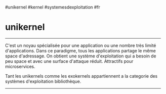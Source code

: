 #unikernel #kernel #systemesdexploitation #fr 
# unikernel
---
C'est un noyau spécialisée pour une application ou une nombre très limité d'applications. Dans ce paradigme, tous les applications partage le même space d'adressage. On obtient une système d'exploitation qui a besoin de peu space et avec une surface d'attaque réduit. Attractifs pour microservices.

Tant les unikernels comme les exokernels appartiennent a la categorie des systèmes d'exploitation bibliothèque.

---
